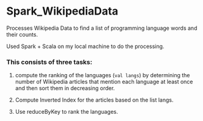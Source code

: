 # Spark_WikipediaData
Processes Wikipedia Data to find a list of programming language words and their counts.

Used Spark + Scala on my local machine to do the processing.

### This consists of three tasks:
  1. compute the ranking of the languages (`val langs`) by determining the number of Wikipedia articles that
     mention each language at least once and then sort them in decreasing order.
    
  2. Compute Inverted Index for the articles based on the list langs.
  3. Use reduceByKey to rank the languages.
